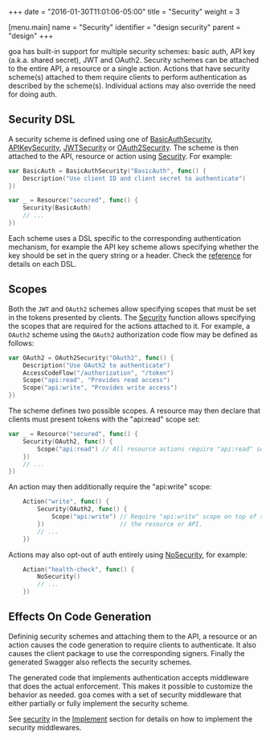 +++
date = "2016-01-30T11:01:06-05:00"
title = "Security"
weight = 3

[menu.main]
name = "Security"
identifier = "design security"
parent = "design"
+++

goa has built-in support for multiple security schemes: basic auth, API key (a.k.a.  shared secret),
JWT and OAuth2. Security schemes can be attached to the entire API, a resource or a single action.
Actions that have security scheme(s) attached to them require clients to perform authentication as
described by the scheme(s). Individual actions may also override the need for doing auth.

## Security DSL

A security scheme is defined using one of
[BasicAuthSecurity](https://goa.design/v1/reference/goa/design/apidsl/#func-basicauthsecurity-a-name-apidsl-basicauthsecurity-a),
[APIKeySecurity](https://goa.design/v1/reference/goa/design/apidsl/#func-apikeysecurity-a-name-apidsl-apikeysecurity-a),
[JWTSecurity](https://goa.design/v1/reference/goa/design/apidsl/#func-jwtsecurity-a-name-apidsl-jwtsecurity-a) or
[OAuth2Security](https://goa.design/v1/reference/goa/design/apidsl/#func-oauth2security-a-name-apidsl-oauth2security-a).
The scheme is then attached to the API, resource or action using
[Security](https://goa.design/v1/reference/goa/design/apidsl/#func-security-a-name-apidsl-security-a).
For example:

```go
var BasicAuth = BasicAuthSecurity("BasicAuth", func() {
    Description("Use client ID and client secret to authenticate")
})

var _ = Resource("secured", func() {
    Security(BasicAuth)
    // ...
})
```

Each scheme uses a DSL specific to the corresponding authentication mechanism, for example the API
key scheme allows specifying whether the key should be set in the query string or a header. Check
the [reference](https://goa.design/v1/reference/goa/design/apidsl) for details on each DSL.

## Scopes

Both the `JWT` and `OAuth2` schemes allow specifying scopes that must be set in the tokens
presented by clients. The
[Security](https://goa.design/v1/reference/goa/design/apidsl/#func-security-a-name-apidsl-security-a)
function allows specifying the scopes that are required for the actions attached to it. For example,
a `OAuth2` scheme using the `OAuth2` authorization code flow may be defined as follows:

```go
var OAuth2 = OAuth2Security("OAuth2", func() {
    Description("Use OAuth2 to authenticate")
    AccessCodeFlow("/authorization", "/token")
    Scope("api:read", "Provides read access")
    Scope("api:write", "Provides write access")
})
```

The scheme defines two possible scopes. A resource may then declare that clients must present tokens
with the "api:read" scope set:

```go
var _ = Resource("secured", func() {
    Security(OAuth2, func() {
        Scope("api:read") // All resource actions require "api:read" scope
    })
    // ...
})
```

An action may then additionally require the "api:write" scope:

```go
    Action("write", func() {
        Security(OAuth2, func() {
            Scope("api:write") // Require "api:write" scope on top of scopes already required by
        })                     // the resource or API.
        // ...
    })
```

Actions may also opt-out of auth entirely using
[NoSecurity](https://goa.design/v1/reference/goa/design/apidsl/#func-nosecurity-a-name-apidsl-nosecurity-a),
for example:

```go
    Action("health-check", func() {
        NoSecurity()
        // ...
    })
```

## Effects On Code Generation

Defininig security schemes and attaching them to the API, a resource or an action causes the code
generation to require clients to authenticate. It also causes the client package to use the
corresponding signers. Finally the generated Swagger also reflects the security schemes.

The generated code that implements authentication accepts middleware that does the actual
enforcement. This makes it possible to customize the behavior as needed. goa comes with a set of
security middleware that either partially or fully implement the security scheme.

See [security](https://goa.design/v1/implement/security/) in the
[Implement](https://goa.design/v1/implement/) section for details on how to implement the security
middlewares.
